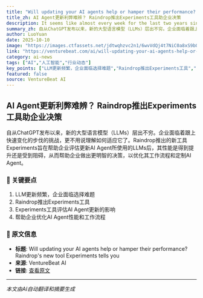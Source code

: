 ```yaml
---
title: "Will updating your AI agents help or hamper their performance? Raindrop's new tool Experiments tells you"
title_zh: AI Agent更新利弊难辨？ Raindrop推出Experiments工具助企业决策
description: It seems like almost every week for the last two years since ChatGPT launched, new large language models (LLMs) from rival labs or from OpenAI itself have been released. Enterprises are hard pressed t
summary_zh: 自从ChatGPT发布以来，新的大型语言模型（LLMs）层出不穷。企业面临着跟上快速变化的步伐的挑战，更不用说理解如何适应它了。Raindrop推出的新工具Experiments旨在帮助企业评估更新AI Agent所使用的LLMs后，其性能是得到提升还是受到阻碍，从而帮助企业做出更明智的决策，以优化其工作流程和定制AI Agent。
author: LuoYuan
date: 2025-10-10
image: "https://images.ctfassets.net/jdtwqhzvc2n1/6wvVdQj4t7NiC0a8xS9bQu/8b37da63cebde173a1c338aeb371eba8/cfr0z3n_sharp_detailed_graphic_novel_style_splash_page_bicolore_b6659495-c268-49de-9a52-76abb547bf5a.png"
link: "https://venturebeat.com/ai/will-updating-your-ai-agents-help-or-hamper-their-performance-raindrops-new"
category: ai-news
tags: ["AI","人工智能","行业动态"]
key_points: ["LLM更新频繁，企业面临选择难题","Raindrop推出Experiments工具","Experiments工具评估AI Agent更新的影响","帮助企业优化AI Agent性能和工作流程"]
featured: false
source: VentureBeat AI
---
```


## AI Agent更新利弊难辨？ Raindrop推出Experiments工具助企业决策

自从ChatGPT发布以来，新的大型语言模型（LLMs）层出不穷。企业面临着跟上快速变化的步伐的挑战，更不用说理解如何适应它了。Raindrop推出的新工具Experiments旨在帮助企业评估更新AI Agent所使用的LLMs后，其性能是得到提升还是受到阻碍，从而帮助企业做出更明智的决策，以优化其工作流程和定制AI Agent。

### 🔑 关键要点
1. LLM更新频繁，企业面临选择难题
2. Raindrop推出Experiments工具
3. Experiments工具评估AI Agent更新的影响
4. 帮助企业优化AI Agent性能和工作流程


### 📰 原文信息
- **标题**: Will updating your AI agents help or hamper their performance? Raindrop's new tool Experiments tells you
- **来源**: VentureBeat AI
- **链接**: [查看原文](https://venturebeat.com/ai/will-updating-your-ai-agents-help-or-hamper-their-performance-raindrops-new)

---
*本文由AI自动翻译和摘要生成*
